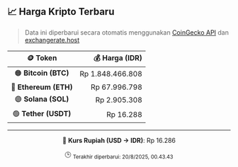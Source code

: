 

<!-- HARGA_KRIPTO -->
## 📈 Harga Kripto Terbaru

> Data ini diperbarui secara otomatis menggunakan [CoinGecko API](https://www.coingecko.com/) dan [exchangerate.host](https://exchangerate.host/)

<div align="center">

| 🪙 Token | 💰 Harga (IDR) |
|:------:|---------------:|
| 🟠 **Bitcoin (BTC)**   | Rp 1.848.466.808 |
| 🔵 **Ethereum (ETH)**  | Rp 67.996.798 |
| 🟣 **Solana (SOL)**    | Rp 2.905.308 |
| 🟢 **Tether (USDT)**   | Rp 16.288 |

---

💱 **Kurs Rupiah (USD → IDR)**: Rp 16.286

🕒 <sub>Terakhir diperbarui: 20/8/2025, 00.43.43</sub>

</div>
<!-- /HARGA_KRIPTO -->